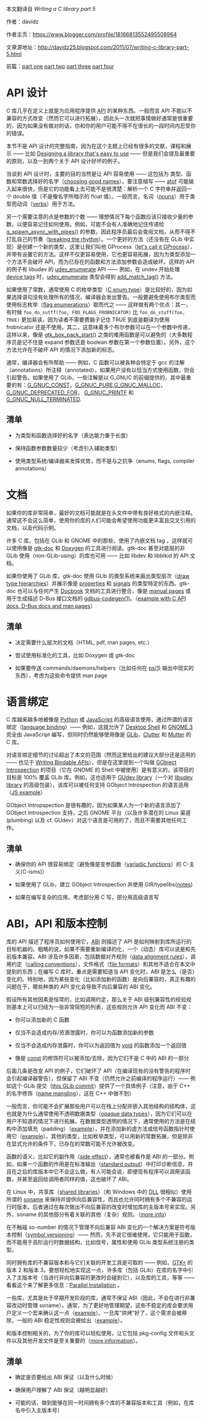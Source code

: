 本文翻译自 *Writing a C library part 5*

作者：davidz

作者主页：https://www.blogger.com/profile/18166813552495508964

文章源地址：http://davidz25.blogspot.com/2011/07/writing-c-library-part-5.html

前篇：[part one](davidz25.blogspot.com/2011/06/writing-c-library-part-1.html) [part two](http://davidz25.blogspot.com/2011/06/writing-c-library-part-2.html) [part three](http://davidz25.blogspot.com/2011/06/writing-c-library-part-3.html) [part four](http://davidz25.blogspot.com/2011/07/writing-c-library-part-4.html) 

# API 设计

C 库几乎在定义上就是为应用程序提供 [API](http://en.wikipedia.org/wiki/Application_programming_interface) 的某种东西。一般而言 API 不能以不兼容的方式改变（然而它可以进行拓展），因此头一次就把事情做好通常是很重要的，因为如果没有做对的话，你和你的用户可能不得不在很长的一段时间内忍受你的错误。

本节不是 API 设计的完整指南，因为在这个主题上已经有很多的文献，课程和展示 —— 比如 [Designing a library that's easy to use](http://cworth.org/~cworth/papers/guadec_2006/) —— 但是我们会提及最重要的原则，以及一到两个关于 API 设计好坏的例子。

当谈到 API 设计时，主要的目的当然是让 API 容易使用 —— 这包括为 类型、函数和常数选择好的名字（[choosing good names](http://stackoverflow.com/questions/143701/what-is-the-worst-class-variable-function-name-you-have-ever-encountered)）。要注意缩写 —— [atof](http://www.kernel.org/doc/man-pages/online/pages/man3/atof.3.html) 可能输入起来很快，但是它的功能看上去可能不是很清楚：解析一个 C 字符串并返回一个 double 值（不是像名字所暗示的 float 值）。一般而言，名词（[nouns](http://en.wikipedia.org/wiki/Noun)）用于类型而动词（[verbs](http://en.wikipedia.org/wiki/Verb)）用于方法。

另一个需要注意的点是参数的个数 —— 理想情况下每个函数应该只接收少量的参数，以便容易记住如何使用。例如，可能不会有人准确地记住传递给 [g_spawn_async_with_pipes()](http://developer.gnome.org/glib/unstable/glib-Spawning-Processes.html#g-spawn-async-with-pipes) 的参数，因此程序员最后会查阅文档，从而不得不打乱自己的节奏（[breaking the rhythm](http://www.codinghorror.com/blog/2006/09/the-multi-tasking-myth.html)）。一个更好的方法（还没有在 GLib 中实现）是创建一个新的类型，这里让我们叫他 GProcess（[let's call it GProcess](https://bugzilla.gnome.org/show_bug.cgi?id=646635#c96)），并带有设置它的方法。这样不仅更容易使用，它也更容易拓展，因为为类型添加一个方法不会破坏 API，而为已存在的函数和方法添加参数会造成破坏。这样的 API 的例子有 libudev 的 [udev_enumerate](http://www.kernel.org/pub/linux/utils/kernel/hotplug/libudev/libudev-udev-enumerate.html) API —— 例如，在 undev 开始处理 [device tags](http://en.wikipedia.org/wiki/Tag_(metadata)) 时，[udev_enumerate](http://www.kernel.org/pub/linux/utils/kernel/hotplug/libudev/libudev-udev-enumerate.html) 类型会得到 [add_match_tag()](http://www.kernel.org/pub/linux/utils/kernel/hotplug/libudev/libudev-udev-enumerate.html#udev-enumerate-add-match-tag) 方法。

如果使用了常数，通常使用 C 的枚举类型（[C enum type](http://en.wikipedia.org/wiki/Enumerated_type)）是比较好的，因为如果选择语句没有处理所有的情况，编译器会发出警告。一般要避免使用布尔类型而使用标志枚举（[flag enumerations](http://en.wikipedia.org/wiki/Flag_(computing))）取而代之 —— 这样做有两个优点：其一，有时候 `foo_do_sutff(foo, FOO_FLAGS_FROBNICATOR)` 比 `foo_do_stuff(foo, TRUE)` 更加易读，因为读者不需要费脑子记住 TRUE 到底是翻译为使用 frobnicator 还是不使用。其二，这意味着多个布尔参数可以在一个参数中传递，这样以来，像是 [gtk_box_pack_start()](http://developer.gnome.org/gtk3/unstable/GtkBox.html#gtk-box-pack-start) 之类的难用函数是可以避免的（大多数程序员是记不住是 expand 参数还是 boolean 参数在第一个参数位置）。另外，这个方法允许在不破坏 API 的情况下添加新的标志。

通常，编译器会有所帮助 —— 例如，C 函数可以被各种会特定于 gcc 的注解（annotations）所注释（annotated），如果用户没有以恰当方式使用函数，则会引起警告。如果使用了 GLib，一些注解是以 G\_GNUC 的前缀提供的，其中最重要的有：[G_GNUC_CONST](http://developer.gnome.org/glib/unstable/glib-Miscellaneous-Macros.html#G-GNUC-CONST:CAPS)，[G_GNUC_PURE](http://developer.gnome.org/glib/unstable/glib-Miscellaneous-Macros.html#G-GNUC-PURE:CAPS),[G_GNUC_MALLOC](http://developer.gnome.org/glib/unstable/glib-Miscellaneous-Macros.html#G-GNUC-MALLOC:CAPS)，[G_GNUC_DEPRECATED_FOR](http://developer.gnome.org/glib/unstable/glib-Miscellaneous-Macros.html#G-GNUC-DEPRECATED-FOR:CAPS)， [G_GNUC_PRINTF](http://developer.gnome.org/glib/unstable/glib-Miscellaneous-Macros.html#G-GNUC-PRINTF:CAPS) 和 [G_GNUC_NULL_TERMINATED](http://developer.gnome.org/glib/unstable/glib-Miscellaneous-Macros.html#G-GNUC-NULL-TERMINATED:CAPS).  

## 清单

- 为类型和函数选择好的名字（表达能力重于长度）

- 保持函数参数数量较少（考虑引入辅助类型）

- 使用类型系统/编译器来发挥优势，而不是与之抗争（enums, flags, compiler annotations）

# 文档

如果你的库非常简单，最好的文档可能就是在头文件中带有良好格式的内嵌注释。通常这不会这么简单，使用你的库的人们可能会希望使用功能更丰富且交叉引用的文档，以及代码示例。

许多 C 库，包括在 GLib 和 GNOME 中的那些，使用了内嵌文档 tag ，这样就可以使用像是 [gtk-doc](http://www.gtk.org/gtk-doc/) 和 [Doxygen](http://en.wikipedia.org/wiki/Doxygen) 的工具进行阅读。gtk-doc 甚至对底层的非 GLib 使用（non-GLib-using）的库也可用 —— 比如 libdev 和 libblkid 的 API 文档。

如果你使用了 GLib 库，gtk-doc 使用 GLIb 的类型系统来画出类型层次（[draw type hierarchies](http://developer.gnome.org/gio/unstable/gio-hierarchy.html)）并展示像是 [properties](http://developer.gnome.org/gtk3/unstable/GtkWidget.html#GtkWidget.properties) 和 [signals](http://developer.gnome.org/gtk3/unstable/GtkWidget.html#GtkWidget.signals) 的类型特定的东西。gtk-doc 也可以与任何产生 [Docbook](http://docbook.org/) 文档的工具进行整合，像是 [manual pages](http://en.wikipedia.org/wiki/Man_page) 或用于生成描述 D-Bus 接口文档的 [gdbus-codegen(1)](http://developer.gnome.org/gio/unstable/gdbus-codegen.html)。（[example with C API docs,  D-Bus docs and man pages](http://people.freedesktop.org/~david/udisks2-20110628/)）

## 清单

- 决定需要什么层次的文档（HTML, pdf, man pages, etc.）

- 尝试使用标准化的工具，比如 Doxygen 或 gtk-doc

- 如果要传送 commands/daemons/helpers（比如任何在 [ps(1)](http://en.wikipedia.org/wiki/Ps_(Unix)) 输出中现实的东西），考虑为这些命令提供 man page

# 语言绑定

C 库越来越多地被像是 [Python](http://en.wikipedia.org/wiki/Python_(programming_language)) 或 [JavaScript](http://en.wikipedia.org/wiki/JavaScript) 的高级语言使用，通过所谓的语言绑定（[language binding](http://en.wikipedia.org/wiki/Language_binding)）—— 例如，这就允许了 [Desktop Shell](https://live.gnome.org/GnomeShell/) 和 [GNOME 3](http://www.gnome.org/) 完全由 JavaScript 编写，但同时仍然能够使用像是 [GLib](http://en.wikipedia.org/wiki/GLib)，[Clutter](http://www.clutter-project.org/) 和 [Mutter](http://git.gnome.org/browse/mutter/) 的 C 库。

对语言绑定细节的讨论超出了本文的范围（然而这里给出的建议大部分还是适用的 —— 也见于 [Writing Bindable APIs](https://live.gnome.org/GObjectIntrospection/WritingBindingableAPIs)），但是在这里提到一个叫做 [GObject Introspection](https://live.gnome.org/GObjectIntrospection) 的项目（它在 GNOME 的 Shell 中被使用）是有意义的，该项目的目标是 100% 覆盖 GLib 库。例如，这也适用于 [GUdev library](http://www.kernel.org/pub/linux/utils/kernel/hotplug/gudev/)（一个对 [libudev library](http://www.kernel.org/pub/linux/utils/kernel/hotplug/libudev/) 的高级包装），该库可以被任何支持 GObject Introspection 的语言适用（[JS example](http://git.kernel.org/?p=linux/hotplug/udev.git;a=blob;f=extras/gudev/gjs-example.js;h=5586fd6a61fcd8cfcadd7dc79e25be3e8b210cce;hb=4c748b05a3bd0c36245e71b24dc45e2884f80376)）

GObject Intropspection 是很有趣的，因为如果某人为一个新的语言添加了 GObject Introspection 支持，之后 GNOME 平台（以及许多潜在的 Linux 渠道(plumbing) 以及 cf. GUdev）对这个语言是可用的了，而且不需要其他任何工作。

## 清单

- 确保你的 API 很容易绑定（避免像是变参函数（[variadic functions](http://en.wikipedia.org/wiki/Variadic_function)）的 C-主义(C-isms)）

- 如果使用了 GLib，建立 GObject Introspection 并使用 GIR/typelibs([notes](http://blog.verbum.org/2008/10/06/dear-gobjectc-library-authors/))

- 如果在编写复杂的应用，考虑部分用 C 写，部分用高级语言写

# ABI，API 和版本控制

库的 API 描述了程序员如何使用它，[ABI](http://en.wikipedia.org/wiki/Application_binary_interface) 则描述了 API 是如何映射到库所运行的目标机器的。粗略的说，如果不需要重新编译的化，一个（动态）库可以说是和先前版本兼容。ABI 涉及许多因素，包括数据对齐规则（[data alignment rules](http://en.wikipedia.org/wiki/Data_structure_alignment)），调用约定（[calling conventions](http://en.wikipedia.org/wiki/Calling_convention)），文件格式（[file formats](http://en.wikipedia.org/wiki/Executable_and_Linkable_Format)）和其他不适合在本文中提到的东西；在编写 C 库时，重点是需要知道当 API 变化时，ABI 是怎么（是否）变化的。特别地，因为某些变化（比如添加新的函数）是向后兼容的，真正有趣的问题在于，哪些种类的 API 变化会导致不向后兼容的 ABI 变化。

假设所有其他因素是恒常的，比如调用约定，那么关于 ABI 级别兼容性的经验规则基本上可以归结为一张非常简短的列表，这些规则允许 API 变化而 ABI 不变：

- 你可以添加新的 C 函数

- 仅当不会造成内存/资源泄露时，你可以为函数添加新的参数

- 仅当不会造成内存泄露时，你可以为返回值为 [void](http://en.wikipedia.org/wiki/Void_type) 的函数添加一个返回值

- 像是 [const](http://en.wikipedia.org/wiki/Const-correctness) 的修饰符可以被添加/去除，因为它们不是 C 中的 ABI 的一部分

后面几条是改变 API 的例子，它们破环了 API（在编译现有的没有警告的程序时会引起编译器警告），但保留了 ABI 不变（仍然允许之前编译的程序运行）—— 例如这个 GLib 提交（[this GLib commit](http://git.gnome.org/browse/glib/commit/?id=cdd04f36cac838f92826cbf415868100a4007741)）提供了一个具体例子（注意，由于 C++ 的名字修饰（[name mangling](http://en.wikipedia.org/wiki/Name_mangling)），这在 C++ 中做不到）

一般而言，你可能不会扩展那些用户可以在栈上分配并嵌入其他结构的结构体，这也就是为什么通常使用不透明数据类型（[opaque data types](http://en.wikipedia.org/wiki/Opaque_data_type)），因为它们可以在用户不知道的情况下进行拓展。在数据类型透明的情况下，通常使用的方法是在结构中添加填充（padding）（[example](http://git.gnome.org/browse/glib/tree/gio/gvolumemonitor.h?id=2.29.10#n123)），并在添加新的虚方法或信号函数指针时使用它（[example](http://git.gnome.org/browse/glib/commit/?id=7a5a2be92b0502deb171830020124bc6c4b9f65e)）。其他的类型，比如枚举类型，可以用新的常数拓展，但是除非在显式允许的条件下，已存在的常数可能不允许被改变。

函数的语义，比如它的副作用（[side effect](http://en.wikipedia.org/wiki/Side_effect_(computer_science))），通常也被看作是 ABI 的一部分。例如，如果一个函数的作用是在标准输出（[standard output](http://en.wikipedia.org/wiki/Standard_output)）中打印诊断信息，并且在之后的库版本中它不会这么做，有人可能会说，即便现有程序可以调用该函数，并甚至返回给调用者同样的值，这也破坏了 ABI。

在 Linux 中，共享库（[shared libraries](http://en.wikipedia.org/wiki/Shared_library#Shared_libraries)）（和 Windows 中的 [DLL](http://en.wikipedia.org/wiki/Dynamic-link_library) 很相似）使用所谓的 [soname](http://en.wikipedia.org/wiki/Soname) 来保持并提供向后兼容性，而且也允许同时拥有多个不兼容的运行时版本。后者通过在每次做出不向后兼容的改变时增加库的主版本号来实现。另外，soname 的其他部分有着关联的其他（复杂）规则。（[more info](http://sourceware.org/autobook/autobook/autobook_91.html#SEC91)）

在不触碰 so-number 的情况下管理不向后兼容 ABI 变化的一个解决方案是符号版本控制（[symbol versioning](http://www.akkadia.org/drepper/symbol-versioning)）—— 然而，先不说它很难使用，它只能用于函数，而不能用于高阶运行时数据结构，比如信号，属性和使用 GLib 类型系统注册的类型。

同时拥有库的不兼容版本和与它们关联的开发工具是可取的 —— 例如，[GTK+](http://www.gtk.org/) 的版本 2 和版本 3。要想轻松地实现这一点，许多库（包括 GLib）在库的名字中引入了主版本号（当进行非向后兼容的更改时会碰到它），以及库的工具，等等 —— 看看这个来了解更多信息：[Parallel Installation](http://ometer.com/parallel.html) 。

一些库，尤其是处于早期开发阶段的库，通常不保证 ABI（因此，不会在进行非兼容改动时管理 soname）。通常，为了更好地管理期望，这些不稳定的库会要求用户定义一个宏来确认这一点（[example](http://git.gnome.org/browse/gnome-online-accounts/tree/src/goa/goa.h?id=3.1.1#n26)）。一旦库“烘烤”好了，这个需求会被移除，一般的 ABI 稳定性规则会被给出（[example](http://cgit.freedesktop.org/dbus/dbus/commit/?id=a947713c354462d1235e6ef3d8d3929bf9f080d4)）。

和版本控制相关的，为了你的库可以轻松使用，让它包括 pkg-config 文件和头文件以及其他开发文件是至关重要的（[more information](http://www.freedesktop.org/wiki/Software/pkg-config)）。

## 清单

- 确定是否要给出 ABI 保证（以及什么时候）

- 确保用户理解了 ABI 保证（越明显越好）

- 可能的话，做到能够在同一时间拥有多个库的不兼容版本和工具（例如，在库名中引入主版本号）
